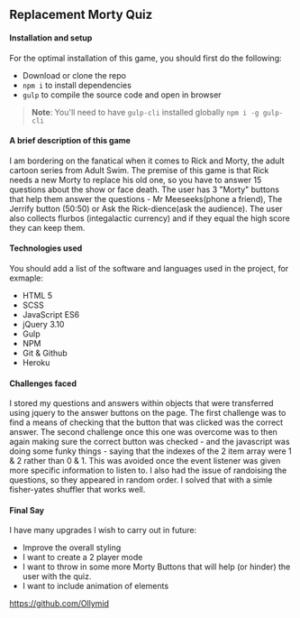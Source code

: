 ## Replacement Morty Quiz

#### Installation and setup

For the optimal installation of this game, you should first do the following:

- Download or clone the repo
- `npm i` to install dependencies
- `gulp` to compile the source code and open in browser

> **Note**: You'll need to have `gulp-cli` installed globally
> `npm i -g gulp-cli`

#### A brief description of this game

I am bordering on the fanatical when it comes to Rick and Morty, the adult cartoon series from Adult Swim. The premise of this game is that Rick needs a new Morty to replace his old one, so you have to answer 15 questions about the show or face death. The user has 3 "Morty" buttons that help them answer the questions - Mr Meeseeks(phone a friend), The Jerrify button (50:50) or Ask the Rick-dience(ask the audience).
The user also collects flurbos (integalactic currency) and if they equal the high score they can keep them.

#### Technologies used

You should add a list of the software and languages used in the project, for exmaple:

- HTML 5
- SCSS
- JavaScript ES6
- jQuery 3.10
- Gulp
- NPM
- Git & Github
- Heroku

#### Challenges faced

I stored my questions and answers within objects that were transferred using jquery to the answer buttons on the page. The first challenge was to find a means of checking that the button that was clicked was the correct answer.
The second challenge once this one was overcome was to then again making sure the correct button was checked - and the javascript was doing some funky things - saying that the indexes of the 2 item array were 1 & 2 rather than 0 & 1. This was avoided once the event listener was given more specific information to listen to.
I also had the issue of randoising the questions, so they appeared in random order. I solved that with a simle fisher-yates shuffler that works well.


#### Final Say


I have many upgrades I wish to carry out in future:

- Improve the overall styling
- I want to create a 2 player mode
- I want to throw in some more Morty Buttons that will help (or hinder) the user with the quiz.
- I want to include animation of elements

https://github.com/Ollymid
